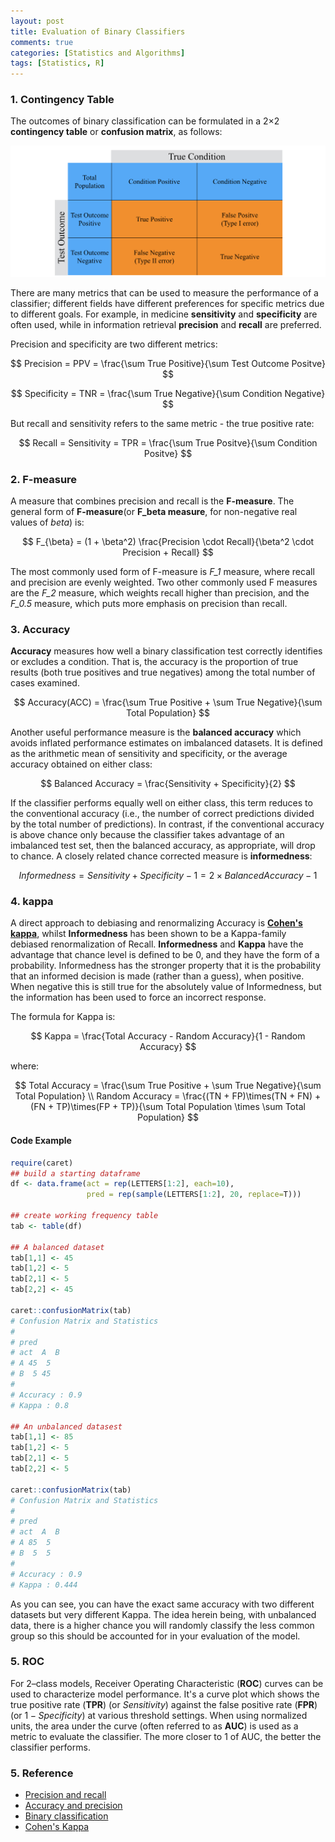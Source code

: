 ```yaml
---
layout: post
title: Evaluation of Binary Classifiers
comments: true
categories: [Statistics and Algorithms]
tags: [Statistics, R]
---
```



### 1. Contingency Table

The outcomes of binary classification can be formulated in a 2×2 **contingency table** or **confusion matrix**, as follows:

![](/images/Precision_and_recall/contingency_table.png)

There are many metrics that can be used to measure the performance of a classifier; different fields have different preferences for specific metrics due to different goals. For example, in medicine **sensitivity** and **specificity** are often used, while in information retrieval **precision** and **recall** are preferred. 

Precision and specificity are two different metrics:

$$
Precision = PPV = \frac{\sum True Positive}{\sum Test Outcome Positve}
$$

$$
Specificity = TNR = \frac{\sum True Negative}{\sum Condition Negative}
$$

But recall and sensitivity refers to the same metric - the true positive rate:

$$
Recall = Sensitivity = TPR = \frac{\sum True Positve}{\sum Condition Positve}
$$


### 2. F-measure

A measure that combines precision and recall is the **F-measure**. The general form of **F-measure**(or **F_beta measure**, for non-negative real values of *beta*) is:

$$
F_{\beta} = (1 + \beta^2) \frac{Precision \cdot Recall}{\beta^2 \cdot Precision + Recall}
$$

The most commonly used form of F-measure is *F_1* measure, where recall and precision are evenly weighted. Two other commonly used F measures are the *F_2* measure, which weights recall higher than precision, and the *F_0.5* measure, which puts more emphasis on precision than recall.


### 3. Accuracy

**Accuracy** measures how well a binary classification test correctly identifies or excludes a condition. That is, the accuracy is the proportion of true results (both true positives and true negatives) among the total number of cases examined. 

$$
Accuracy(ACC) =  \frac{\sum True Positive + \sum True Negative}{\sum Total Population}
$$

Another useful performance measure is the **balanced accuracy** which avoids inflated performance estimates on imbalanced datasets. It is defined as the arithmetic mean of sensitivity and specificity, or the average accuracy obtained on either class:

$$
Balanced Accuracy =  \frac{Sensitivity + Specificity}{2}
$$

If the classifier performs equally well on either class, this term reduces to the conventional accuracy (i.e., the number of correct predictions divided by the total number of predictions). In contrast, if the conventional accuracy is above chance only because the classifier takes advantage of an imbalanced test set, then the balanced accuracy, as appropriate, will drop to chance. A closely related chance corrected measure is **informedness**:

$$
Informedness = Sensitivity + Specificity - 1 = 2 \times Balanced Accuracy - 1
$$


### 4. kappa

A direct approach to debiasing and renormalizing Accuracy is [**Cohen's kappa**](http://www.wikiwand.com/en/Cohen%27s_kappa), whilst **Informedness** has been shown to be a Kappa-family debiased renormalization of Recall. **Informedness** and **Kappa** have the advantage that chance level is defined to be 0, and they have the form of a probability. Informedness has the stronger property that it is the probability that an informed decision is made (rather than a guess), when positive. When negative this is still true for the absolutely value of Informedness, but the information has been used to force an incorrect response.

The formula for Kappa is:

$$
Kappa = \frac{Total Accuracy - Random Accuracy}{1 - Random Accuracy}
$$

where:

$$
Total Accuracy = \frac{\sum True Positive + \sum True Negative}{\sum Total Population} \\
Random Accuracy = \frac{(TN + FP)\times(TN + FN) + (FN + TP)\times(FP + TP)}{\sum Total Population \times \sum Total Population}
$$


#### Code Example

```R
require(caret)
## build a starting dataframe
df <- data.frame(act = rep(LETTERS[1:2], each=10), 
                 pred = rep(sample(LETTERS[1:2], 20, replace=T)))

## create working frequency table
tab <- table(df)

## A balanced dataset
tab[1,1] <- 45
tab[1,2] <- 5
tab[2,1] <- 5
tab[2,2] <- 45

caret::confusionMatrix(tab)
# Confusion Matrix and Statistics
# 
# pred
# act  A  B
# A 45  5
# B  5 45
# 
# Accuracy : 0.9
# Kappa : 0.8

## An unbalanced datasest
tab[1,1] <- 85
tab[1,2] <- 5
tab[2,1] <- 5
tab[2,2] <- 5

caret::confusionMatrix(tab)
# Confusion Matrix and Statistics
# 
# pred
# act  A  B
# A 85  5
# B  5  5
# 
# Accuracy : 0.9
# Kappa : 0.444
```

As you can see, you can have the exact same accuracy with two different datasets but very different Kappa. The idea herein being, with unbalanced data, there is a higher chance you will randomly classify the less common group so this should be accounted for in your evaluation of the model.


### 5. ROC

For 2–class models, Receiver Operating Characteristic (**ROC**) curves can be used to characterize model performance. It's a curve plot which shows the true positive rate (**TPR**) (or $Sensitivity$) against the false positive rate (**FPR**) (or $1 - Specificity$) at various threshold settings. When using normalized units, the area under the curve (often referred to as **AUC**) is used as a metric to evaluate the classifier. The more closer to 1 of AUC, the better the classifier performs.



### 5. Reference

 * [Precision and recall](http://www.wikiwand.com/en/Precision_and_recall)
 * [Accuracy and precision](http://www.wikiwand.com/en/Accuracy_and_precision)
 * [Binary classification](http://www.wikiwand.com/en/Binary_classification)
 * [Cohen's Kappa](http://www.wikiwand.com/en/Cohen%27s_kappa)